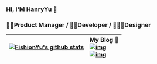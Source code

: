 ### HI, I'M HanryYu 👋

### 👨‍💻Product Manager / 🙇‍♂Developer / 🧑🏼‍🎨Designer

| [![FishionYu's github stats](https://github-readme-stats.vercel.app/api?username=FishionYu&hide=contribs,issues)](https://github.com/anuraghazra/github-readme-stats&show_icons=true) | My Blog 📘<br/>[![img](https://img.shields.io/website?label=My&style=for-the-badge&up_color=blueviolet&up_message=Portfolio&url=https%3A%2F%2Fhanry.top%2F)](https://hanry.top/) <br/>[![img](https://img.shields.io/website?label=My&style=for-the-badge&up_color=blue&up_message=Blog&url=https%3A%2F%2Fwww.hanry.top%2F)](https://www.hanry.top/)  |
| ------------------------------------------------------------ | :------------------------------------------------------------ |


 

<!--
**FishionYu/FishionYu** is a ✨ _special_ ✨ repository because its `README.md` (this file) appears on your GitHub profile.

- 🔭 I’m currently working on ...
- 🌱 I’m currently learning ...
- 👯 I’m looking to collaborate on ...
- 🤔 I’m looking for help with ...
- 💬 Ask me about ...
- 📫 How to reach me: ...
- 😄 Pronouns: ...
- ⚡ Fun fact: ...
-->
